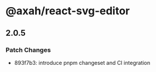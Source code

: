 # @axah/react-svg-editor

## 2.0.5

### Patch Changes

- 893f7b3: introduce pnpm changeset and CI integration
